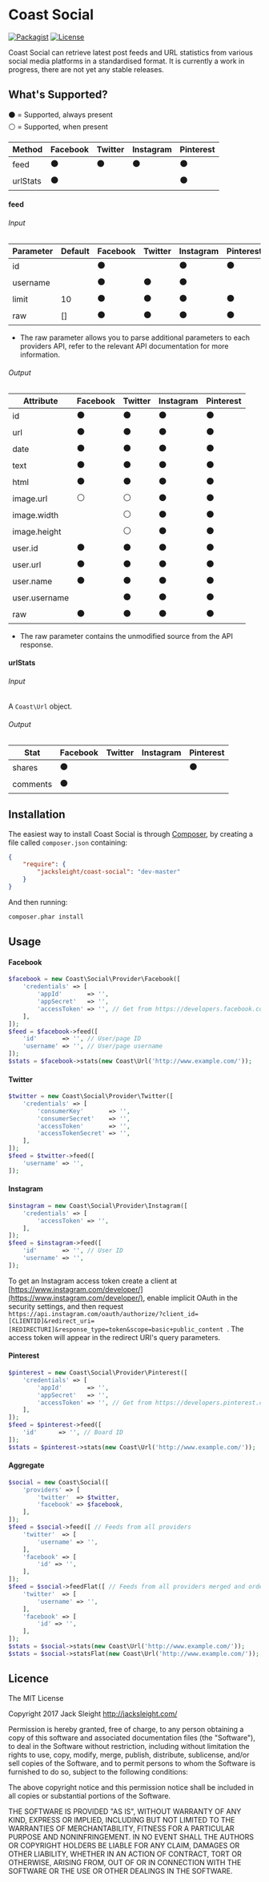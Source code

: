 # Coast Social

[![Packagist](http://img.shields.io/packagist/v/jacksleight/coast-social.svg?style=flat-square)](https://packagist.org/packages/jacksleight/coast-social)
[![License](http://img.shields.io/packagist/l/jacksleight/coast-social.svg?style=flat-square)](https://packagist.org/packages/jacksleight/coast-social)

Coast Social can retrieve latest post feeds and URL statistics from various social media platforms in a standardised format. It is currently a work in progress, there are not yet any stable releases.

## What's Supported?

:black_circle: = Supported, always present  
:white_circle: = Supported, when present

Method        | Facebook       | Twitter        | Instagram      | Pinterest
--------------| ---------------|----------------|----------------|---------------
feed          | :black_circle: | :black_circle: | :black_circle: | :black_circle:
urlStats      | :black_circle: |                |                | :black_circle:

#### feed

###### Input

Parameter     | Default | Facebook       | Twitter        | Instagram      | Pinterest
--------------| --------|----------------|----------------|----------------|---------------
id            |         | :black_circle: |                | :black_circle: | :black_circle:
username      |         | :black_circle: | :black_circle: | :black_circle: | 
limit         | 10      | :black_circle: | :black_circle: | :black_circle: | :black_circle:
raw           | []      | :black_circle: | :black_circle: | :black_circle: | :black_circle:

* The raw parameter allows you to parse additional parameters to each providers API, refer to the relevant API documentation for more information.

###### Output

Attribute     | Facebook       | Twitter        | Instagram      | Pinterest
--------------| ---------------|----------------|----------------|---------------
id            | :black_circle: | :black_circle: | :black_circle: | :black_circle: 
url           | :black_circle: | :black_circle: | :black_circle: | :black_circle:
date          | :black_circle: | :black_circle: | :black_circle: | :black_circle:
text          | :black_circle: | :black_circle: | :black_circle: | :black_circle:
html          | :black_circle: | :black_circle: | :black_circle: | :black_circle:
image.url     | :white_circle: | :white_circle: | :black_circle: | :black_circle: 
image.width   |                | :white_circle: | :black_circle: | :black_circle: 
image.height  |                | :white_circle: | :black_circle: | :black_circle: 
user.id       | :black_circle: | :black_circle: | :black_circle: | :black_circle:
user.url      | :black_circle: | :black_circle: | :black_circle: | :black_circle:
user.name     | :black_circle: | :black_circle: | :black_circle: | :black_circle:
user.username |                | :black_circle: | :black_circle: | :black_circle:
raw           | :black_circle: | :black_circle: | :black_circle: | :black_circle:

* The raw parameter contains the unmodified source from the API response.

#### urlStats

###### Input

A `Coast\Url` object.

###### Output

Stat          | Facebook       | Twitter        | Instagram      | Pinterest
--------------| ---------------|----------------|----------------|---------------
shares        | :black_circle: |                |                | :black_circle: 
comments      | :black_circle: |                |                | 

## Installation

The easiest way to install Coast Social is through [Composer](https://getcomposer.org/doc/00-intro.md), by creating a file called `composer.json` containing:

```json
{
    "require": {
        "jacksleight/coast-social": "dev-master"
    }
}
```

And then running:

```bash
composer.phar install
```

## Usage

#### Facebook

```php
$facebook = new Coast\Social\Provider\Facebook([
    'credentials' => [
        'appId'       => '',
        'appSecret'   => '',
        'accessToken' => '', // Get from https://developers.facebook.com/tools/explorer/
    ],
]);
$feed = $facebook->feed([
    'id'       => '', // User/page ID
    'username' => '', // User/page username
]);
$stats = $facebook->stats(new Coast\Url('http://www.example.com/'));
```

#### Twitter

```php
$twitter = new Coast\Social\Provider\Twitter([
    'credentials' => [
        'consumerKey'       => '',
        'consumerSecret'    => '',
        'accessToken'       => '',
        'accessTokenSecret' => '',
    ],
]);
$feed = $twitter->feed([
    'username' => '',
]);
```

#### Instagram

```php
$instagram = new Coast\Social\Provider\Instagram([
    'credentials' => [
        'accessToken' => '',
    ],
]);
$feed = $instagram->feed([
    'id'       => '', // User ID
    'username' => '',
]);
```

To get an Instagram access token create a client at [https://www.instagram.com/developer/](https://www.instagram.com/developer/), enable implicit OAuth in the security settings, and then request `https://api.instagram.com/oauth/authorize/?client_id=[CLIENTID]&redirect_uri=[REDIRECTURI]&response_type=token&scope=basic+public_content
`. The access token will appear in the redirect URI's query parameters.

#### Pinterest

```php
$pinterest = new Coast\Social\Provider\Pinterest([
    'credentials' => [
        'appId'       => '',
        'appSecret'   => '',
        'accessToken' => '', // Get from https://developers.pinterest.com/tools/access_token/
    ],
]);
$feed = $pinterest->feed([
    'id'      => '', // Board ID
]);
$stats = $pinterest->stats(new Coast\Url('http://www.example.com/'));
```

#### Aggregate

```php
$social = new Coast\Social([
    'providers' => [
        'twitter'  => $twitter,
        'facebook' => $facebook,
    ],
]);
$feed = $social->feed([ // Feeds from all providers
    'twitter'  => [
        'username' => '',
    ],
    'facebook' => [
        'id' => '',
    ],
]);
$feed = $social->feedFlat([ // Feeds from all providers merged and ordered by date
    'twitter'  => [
        'username' => '',
    ],
    'facebook' => [
        'id' => '',
    ],
]);
$stats = $social->stats(new Coast\Url('http://www.example.com/'));     // Stats from all providers
$stats = $social->statsFlat(new Coast\Url('http://www.example.com/')); // Stats from all providers added together
```

## Licence

The MIT License

Copyright 2017 Jack Sleight <http://jacksleight.com/>

Permission is hereby granted, free of charge, to any person obtaining a copy
of this software and associated documentation files (the "Software"), to deal
in the Software without restriction, including without limitation the rights
to use, copy, modify, merge, publish, distribute, sublicense, and/or sell
copies of the Software, and to permit persons to whom the Software is
furnished to do so, subject to the following conditions:

The above copyright notice and this permission notice shall be included in
all copies or substantial portions of the Software.

THE SOFTWARE IS PROVIDED "AS IS", WITHOUT WARRANTY OF ANY KIND, EXPRESS OR
IMPLIED, INCLUDING BUT NOT LIMITED TO THE WARRANTIES OF MERCHANTABILITY,
FITNESS FOR A PARTICULAR PURPOSE AND NONINFRINGEMENT. IN NO EVENT SHALL THE
AUTHORS OR COPYRIGHT HOLDERS BE LIABLE FOR ANY CLAIM, DAMAGES OR OTHER
LIABILITY, WHETHER IN AN ACTION OF CONTRACT, TORT OR OTHERWISE, ARISING FROM,
OUT OF OR IN CONNECTION WITH THE SOFTWARE OR THE USE OR OTHER DEALINGS IN
THE SOFTWARE.

